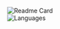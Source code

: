 ​![​Readme Card​](https://github-readme-stats.vercel.app/api?username=nihaldoesstuff&count_private=true&show_icons=true&theme=dracula)
​<br> 
 ​![​Languages​](https://github-readme-stats.vercel.app/api/top-langs?username=nihaldoesstuff&count_private=true&theme=dracula)
